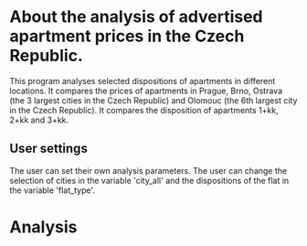 # About the analysis of advertised apartment prices in the Czech Republic.

This program analyses selected dispositions of apartments in different locations. It compares the prices of apartments in Prague, Brno, Ostrava (the 3 largest cities in the Czech Republic) and Olomouc (the 6th largest city in the Czech Republic). It compares the disposition of apartments 1+kk, 2+kk and 3+kk.

## User settings
The user can set their own analysis parameters. The user can change the selection of cities in the variable 'city_all' and the dispositions of the flat in the variable 'flat_type'.

# Analysis 



